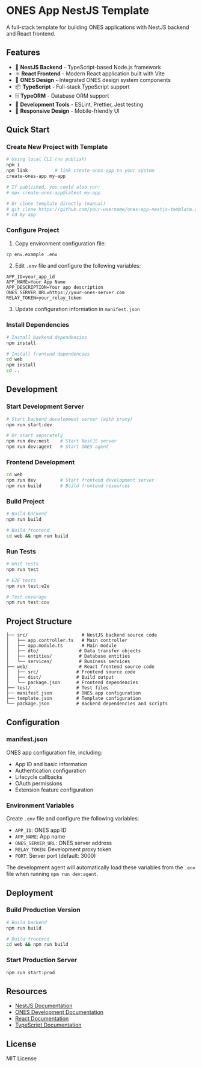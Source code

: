 # ONES App NestJS Template

A full-stack template for building ONES applications with NestJS backend and React frontend.

## Features

- 🚀 **NestJS Backend** - TypeScript-based Node.js framework
- ⚛️ **React Frontend** - Modern React application built with Vite
- 🎨 **ONES Design** - Integrated ONES design system components
- 📦 **TypeScript** - Full-stack TypeScript support
- 🗄️ **TypeORM** - Database ORM support
- 🔧 **Development Tools** - ESLint, Prettier, Jest testing
- 📱 **Responsive Design** - Mobile-friendly UI

## Quick Start

### Create New Project with Template

```bash
# Using local CLI (no publish)
npm i
npm link          # link create-ones-app to your system
create-ones-app my-app

# If published, you could also run:
# npx create-ones-app@latest my-app

# Or clone template directly (manual)
# git clone https://github.com/your-username/ones-app-nestjs-template.git my-app
# cd my-app
```

### Configure Project

1. Copy environment configuration file:
```bash
cp env.example .env
```

2. Edit `.env` file and configure the following variables:
```env
APP_ID=your_app_id
APP_NAME=Your App Name
APP_DESCRIPTION=Your app description
ONES_SERVER_URL=https://your-ones-server.com
RELAY_TOKEN=your_relay_token
```

3. Update configuration information in `manifest.json`

### Install Dependencies

```bash
# Install backend dependencies
npm install

# Install frontend dependencies
cd web
npm install
cd ..
```

## Development

### Start Development Server

```bash
# Start backend development server (with proxy)
npm run start:dev

# Or start separately
npm run dev:nest    # Start NestJS server
npm run dev:agent   # Start ONES agent
```

### Frontend Development

```bash
cd web
npm run dev         # Start frontend development server
npm run build       # Build frontend resources
```

### Build Project

```bash
# Build backend
npm run build

# Build frontend
cd web && npm run build
```

### Run Tests

```bash
# Unit tests
npm run test

# E2E tests
npm run test:e2e

# Test coverage
npm run test:cov
```

## Project Structure

```
├── src/                    # NestJS backend source code
│   ├── app.controller.ts   # Main controller
│   ├── app.module.ts       # Main module
│   ├── dto/               # Data transfer objects
│   ├── entities/          # Database entities
│   └── services/          # Business services
├── web/                   # React frontend source code
│   ├── src/              # Frontend source code
│   ├── dist/             # Build output
│   └── package.json      # Frontend dependencies
├── test/                 # Test files
├── manifest.json         # ONES app configuration
├── template.json         # Template configuration
└── package.json          # Backend dependencies and scripts
```

## Configuration

### manifest.json

ONES app configuration file, including:
- App ID and basic information
- Authentication configuration
- Lifecycle callbacks
- OAuth permissions
- Extension feature configuration

### Environment Variables

Create `.env` file and configure the following variables:
- `APP_ID`: ONES app ID
- `APP_NAME`: App name
- `ONES_SERVER_URL`: ONES server address
- `RELAY_TOKEN`: Development proxy token
- `PORT`: Server port (default: 3000)

The development agent will automatically load these variables from the `.env` file when running `npm run dev:agent`.

## Deployment

### Build Production Version

```bash
# Build backend
npm run build

# Build frontend
cd web && npm run build
```

### Start Production Server

```bash
npm run start:prod
```

## Resources

- [NestJS Documentation](https://docs.nestjs.com/)
- [ONES Development Documentation](https://developer.ones.com/)
- [React Documentation](https://reactjs.org/)
- [TypeScript Documentation](https://www.typescriptlang.org/)

## License

MIT License

